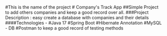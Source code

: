#This is the name of the project # Company's Track App
##Simple Project to add others companies and keep a good record over all.
###Project Description : easy create a database with companies and their details
####Technologies -
#Java 17
#Spring Boot 
#Hibernate Annotation
#MySQL - DB
#Postman to keep a good record of testing methods 



